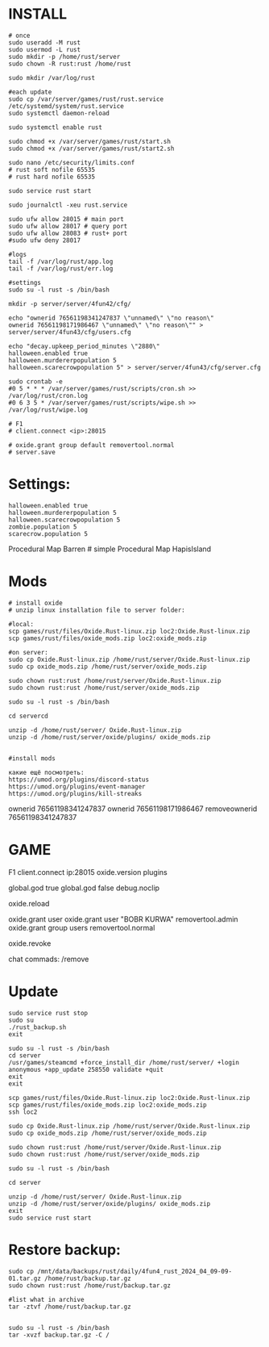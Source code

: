 # INSTALL
```shell
# once
sudo useradd -M rust
sudo usermod -L rust
sudo mkdir -p /home/rust/server
sudo chown -R rust:rust /home/rust

sudo mkdir /var/log/rust

#each update
sudo cp /var/server/games/rust/rust.service /etc/systemd/system/rust.service
sudo systemctl daemon-reload

sudo systemctl enable rust

sudo chmod +x /var/server/games/rust/start.sh
sudo chmod +x /var/server/games/rust/start2.sh

sudo nano /etc/security/limits.conf
# rust soft nofile 65535
# rust hard nofile 65535

sudo service rust start

sudo journalctl -xeu rust.service

sudo ufw allow 28015 # main port
sudo ufw allow 28017 # query port
sudo ufw allow 28083 # rust+ port
#sudo ufw deny 28017

#logs
tail -f /var/log/rust/app.log
tail -f /var/log/rust/err.log

#settings
sudo su -l rust -s /bin/bash

mkdir -p server/server/4fun42/cfg/

echo "ownerid 76561198341247837 \"unnamed\" \"no reason\"
ownerid 76561198171986467 \"unnamed\" \"no reason\"" > server/server/4fun43/cfg/users.cfg

echo "decay.upkeep_period_minutes \"2880\"
halloween.enabled true
halloween.murdererpopulation 5
halloween.scarecrowpopulation 5" > server/server/4fun43/cfg/server.cfg

sudo crontab -e
#0 5 * * * /var/server/games/rust/scripts/cron.sh >> /var/log/rust/cron.log
#0 6 3 5 * /var/server/games/rust/scripts/wipe.sh >> /var/log/rust/wipe.log

# F1
# client.connect <ip>:28015

# oxide.grant group default removertool.normal
# server.save

```

# Settings:

```commandline
halloween.enabled true
halloween.murdererpopulation 5
halloween.scarecrowpopulation 5
zombie.population 5
scarecrow.population 5
```

Procedural Map
Barren # simple Procedural Map
HapisIsland

# Mods
```commandline
# install oxide
# unzip linux installation file to server folder:

#local:
scp games/rust/files/Oxide.Rust-linux.zip loc2:Oxide.Rust-linux.zip
scp games/rust/files/oxide_mods.zip loc2:oxide_mods.zip

#on server:
sudo cp Oxide.Rust-linux.zip /home/rust/server/Oxide.Rust-linux.zip
sudo cp oxide_mods.zip /home/rust/server/oxide_mods.zip

sudo chown rust:rust /home/rust/server/Oxide.Rust-linux.zip
sudo chown rust:rust /home/rust/server/oxide_mods.zip

sudo su -l rust -s /bin/bash

cd servercd 

unzip -d /home/rust/server/ Oxide.Rust-linux.zip
unzip -d /home/rust/server/oxide/plugins/ oxide_mods.zip
 

#install mods

какие ещё посмотреть: 
https://umod.org/plugins/discord-status
https://umod.org/plugins/event-manager
https://umod.org/plugins/kill-streaks

```
ownerid 76561198341247837
ownerid 76561198171986467
removeownerid 76561198341247837

# GAME
F1
client.connect ip:28015
oxide.version
plugins

global.god true
global.god false
debug.noclip 

oxide.reload <pluginName>

oxide.grant user <name><permission>
oxide.grant user "BOBR KURWA" removertool.admin
oxide.grant group users removertool.normal

oxide.revoke

chat commads:
/remove

# Update
```commandline
sudo service rust stop
sudo su
./rust_backup.sh
exit

sudo su -l rust -s /bin/bash
cd server
/usr/games/steamcmd +force_install_dir /home/rust/server/ +login anonymous +app_update 258550 validate +quit
exit
exit

scp games/rust/files/Oxide.Rust-linux.zip loc2:Oxide.Rust-linux.zip
scp games/rust/files/oxide_mods.zip loc2:oxide_mods.zip
ssh loc2

sudo cp Oxide.Rust-linux.zip /home/rust/server/Oxide.Rust-linux.zip
sudo cp oxide_mods.zip /home/rust/server/oxide_mods.zip

sudo chown rust:rust /home/rust/server/Oxide.Rust-linux.zip
sudo chown rust:rust /home/rust/server/oxide_mods.zip

sudo su -l rust -s /bin/bash

cd server 

unzip -d /home/rust/server/ Oxide.Rust-linux.zip
unzip -d /home/rust/server/oxide/plugins/ oxide_mods.zip
exit
sudo service rust start

```

# Restore backup:
```commandline
sudo cp /mnt/data/backups/rust/daily/4fun4_rust_2024_04_09-09-01.tar.gz /home/rust/backup.tar.gz
sudo chown rust:rust /home/rust/backup.tar.gz

#list what in archive
tar -ztvf /home/rust/backup.tar.gz


sudo su -l rust -s /bin/bash
tar -xvzf backup.tar.gz -C /
```